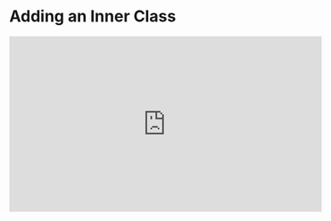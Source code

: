 ﻿# Adding an Inner Class 

<iframe width="560" height="315" src="https://www.youtube.com/embed/tmzHPxAyP7U?list=PL1DEQjXG2xnK8xPqBW89oPL6AHonic9Iz" frameborder="0" allowfullscreen></iframe>


